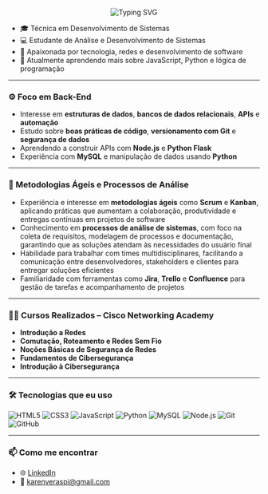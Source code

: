 <p align="center">
  <img src="https://readme-typing-svg.demolab.com?font=Fira+Code&size=24&pause=1000&color=FF69B4&center=true&width=500&lines=Hi%2C+I'm+Karen!;I'm+20+years+old.;Welcome+to+my+GitHub+profile!" alt="Typing SVG" />
</p>


- 🎓 Técnica em Desenvolvimento de Sistemas 
- 💻 Estudante de Análise e Desenvolvimento de Sistemas 
- 🧠 Apaixonada por tecnologia, redes e desenvolvimento de software  
- 🚀 Atualmente aprendendo mais sobre JavaScript, Python e lógica de programação  

---

### ⚙️ Foco em Back-End
- Interesse em **estruturas de dados**, **bancos de dados relacionais**, **APIs** e **automação**  
- Estudo sobre **boas práticas de código**, **versionamento com Git** e **segurança de dados**  
- Aprendendo a construir APIs com **Node.js** e **Python Flask**  
- Experiência com **MySQL** e manipulação de dados usando **Python**

---

### 🚀 Metodologias Ágeis e Processos de Análise
- Experiência e interesse em **metodologias ágeis** como **Scrum** e **Kanban**, aplicando práticas que aumentam a colaboração, produtividade e entregas contínuas em projetos de software  
- Conhecimento em **processos de análise de sistemas**, com foco na coleta de requisitos, modelagem de processos e documentação, garantindo que as soluções atendam às necessidades do usuário final  
- Habilidade para trabalhar com times multidisciplinares, facilitando a comunicação entre desenvolvedores, stakeholders e clientes para entregar soluções eficientes  
- Familiaridade com ferramentas como **Jira**, **Trello** e **Confluence** para gestão de tarefas e acompanhamento de projetos
  
---

### 🧑‍🏫 Cursos Realizados – Cisco Networking Academy
- **Introdução a Redes**  
- **Comutação, Roteamento e Redes Sem Fio**  
- **Noções Básicas de Segurança de Redes**  
- **Fundamentos de Cibersegurança**  
- **Introdução à Cibersegurança**

---

### 🛠️ Tecnologias que eu uso
![HTML5](https://img.shields.io/badge/-HTML5-E34F26?style=flat&logo=html5&logoColor=white)
![CSS3](https://img.shields.io/badge/-CSS3-1572B6?style=flat&logo=css3)
![JavaScript](https://img.shields.io/badge/-JavaScript-F7DF1E?style=flat&logo=javascript&logoColor=black)
![Python](https://img.shields.io/badge/-Python-3776AB?style=flat&logo=python&logoColor=white)
![MySQL](https://img.shields.io/badge/-MySQL-4479A1?style=flat&logo=mysql&logoColor=white)
![Node.js](https://img.shields.io/badge/-Node.js-339933?style=flat&logo=node.js&logoColor=white)
![Git](https://img.shields.io/badge/-Git-F05032?style=flat&logo=git&logoColor=white)
![GitHub](https://img.shields.io/badge/-GitHub-181717?style=flat&logo=github)

---

### 📫 Como me encontrar
- 🌐 [LinkedIn](https://www.linkedin.com/in/karen-veras-475111232/)  
- 📧 karenveraspi@gmail.com


